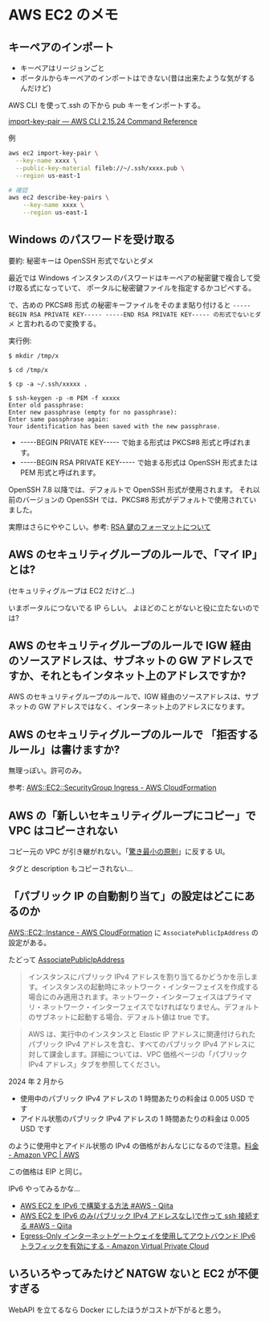 # AWS EC2 のメモ

## キーペアのインポート

- キーペアはリージョンごと
- ポータルからキーペアのインポートはできない(昔は出来たような気がするんだけど)

AWS CLI を使って.ssh の下から pub キーをインポートする。

[import-key-pair — AWS CLI 2.15.24 Command Reference](https://awscli.amazonaws.com/v2/documentation/api/latest/reference/ec2/import-key-pair.html)

例

```bash
aws ec2 import-key-pair \
  --key-name xxxx \
  --public-key-material fileb://~/.ssh/xxxx.pub \
  --region us-east-1

# 確認
aws ec2 describe-key-pairs \
    --key-name xxxx \
    --region us-east-1
```

## Windows のパスワードを受け取る

要約: 秘密キーは OpenSSH 形式でないとダメ

最近では Windows インスタンスのパスワードはキーペアの秘密鍵で複合して受け取る式になっていて、
ポータルに秘密鍵ファイルを指定するかコピペする。

で、古めの PKCS#8 形式 の秘密キーファイルをそのまま貼り付けると
`-----BEGIN RSA PRIVATE KEY----- -----END RSA PRIVATE KEY----- の形式でないとダメ`
と言われるので変換する。

実行例:

```terminal
$ mkdir /tmp/x

$ cd /tmp/x

$ cp -a ~/.ssh/xxxxx .

$ ssh-keygen -p -m PEM -f xxxxx
Enter old passphrase:
Enter new passphrase (empty for no passphrase):
Enter same passphrase again:
Your identification has been saved with the new passphrase.
```

- -----BEGIN PRIVATE KEY----- で始まる形式は PKCS#8 形式と呼ばれます。
- -----BEGIN RSA PRIVATE KEY----- で始まる形式は OpenSSH 形式または PEM 形式と呼ばれます。

OpenSSH 7.8 以降では、デフォルトで OpenSSH 形式が使用されます。
それ以前のバージョンの OpenSSH では、PKCS#8 形式がデフォルトで使用されていました。

実際はさらにややこしい。参考: [RSA 鍵のフォーマットについて](https://zenn.dev/htlsne/articles/rsa-key-format)

## AWS のセキュリティグループのルールで、「マイ IP」とは?

(セキュリティグループは EC2 だけど...)

いまポータルにつないでる IP らしい。
よほどのことがないと役に立たないのでは?

## AWS のセキュリティグループのルールで IGW 経由のソースアドレスは、サブネットの GW アドレスですか、それともインタネット上のアドレスですか?

AWS のセキュリティグループのルールで、IGW 経由のソースアドレスは、サブネットの GW アドレスではなく、インターネット上のアドレスになります。

## AWS のセキュリティグループのルールで 「拒否するルール」は書けますか?

無理っぽい。許可のみ。

参考: [AWS::EC2::SecurityGroup Ingress - AWS CloudFormation](https://docs.aws.amazon.com/AWSCloudFormation/latest/UserGuide/aws-properties-ec2-securitygroup-ingress.html)

## AWS の「新しいセキュリティグループにコピー」で VPC はコピーされない

コピー元の VPC が引き継がれない。「[驚き最小の原則](https://ja.wikipedia.org/wiki/%E9%A9%9A%E3%81%8D%E6%9C%80%E5%B0%8F%E3%81%AE%E5%8E%9F%E5%89%87)」に反する UI。

タグと description もコピーされない...

## 「パブリック IP の自動割り当て」の設定はどこにあるのか

[AWS::EC2::Instance - AWS CloudFormation](https://docs.aws.amazon.com/AWSCloudFormation/latest/UserGuide/aws-resource-ec2-instance.html#aws-resource-ec2-instance--examples) に `AssociatePublicIpAddress` の設定がある。

たどって
[AssociatePublicIpAddress](https://docs.aws.amazon.com/AWSCloudFormation/latest/UserGuide/aws-properties-ec2-instance-networkinterface.html#cfn-ec2-instance-networkinterface-associatepublicipaddress)

> インスタンスにパブリック IPv4 アドレスを割り当てるかどうかを示します。インスタンスの起動時にネットワーク・インターフェイスを作成する場合にのみ適用されます。ネットワーク・インターフェイスはプライマリ・ネットワーク・インターフェイスでなければなりません。デフォルトのサブネットに起動する場合、デフォルト値は true です。

> AWS は、実行中のインスタンスと Elastic IP アドレスに関連付けられたパブリック IPv4 アドレスを含む、すべてのパブリック IPv4 アドレスに対して課金します。詳細については、VPC 価格ページの「パブリック IPv4 アドレス」タブを参照してください。

2024 年 2 月から

- 使用中のパブリック IPv4 アドレスの 1 時間あたりの料金は 0.005 USD です
- アイドル状態のパブリック IPv4 アドレスの 1 時間あたりの料金は 0.005 USD です

のように使用中とアイドル状態の IPv4 の価格がおんなじになるので注意。[料金 - Amazon VPC | AWS](https://aws.amazon.com/jp/vpc/pricing/)

この価格は EIP と同じ。

IPv6 やってみるかな...

- [AWS EC2 を IPv6 で構築する方法 #AWS - Qiita](https://qiita.com/koji4104/items/4a2b4554ae01061334e4)
- [AWS EC2 を IPv6 のみ(パブリック IPv4 アドレスなし)で作って ssh 接続する #AWS - Qiita](https://qiita.com/ran/items/7ae62f7dba2bba49e330)
- [Egress-Only インターネットゲートウェイを使用してアウトバウンド IPv6 トラフィックを有効にする - Amazon Virtual Private Cloud](https://docs.aws.amazon.com/ja_jp/vpc/latest/userguide/egress-only-internet-gateway.html)

## いろいろやってみたけど NATGW ないと EC2 が不便すぎる

WebAPI を立てるなら Docker にしたほうがコストが下がると思う。
